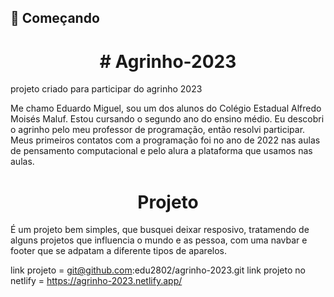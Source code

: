 ## 🚀 Começando

<h1 align="center"> # Agrinho-2023 </h1>
projeto criado para participar do agrinho 2023

Me chamo Eduardo Miguel, sou um dos alunos do Colégio Estadual Alfredo Moisés Maluf. 
Estou cursando o segundo ano do ensino médio. Eu descobri o agrinho pelo meu professor de programação, então resolvi  participar.
Meus primeiros contatos com a programação foi no ano de 2022  nas aulas de pensamento computacional e pelo alura a plataforma que usamos nas aulas. 

<h1 align="center"> Projeto </h1>
É um projeto bem simples, que busquei deixar resposivo, tratamendo de alguns projetos que influencia o mundo e as pessoa,
com uma navbar e footer que se adpatam a diferente tipos de aparelos.


link projeto = git@github.com:edu2802/agrinho-2023.git
link projeto no netlify = https://agrinho-2023.netlify.app/
    
